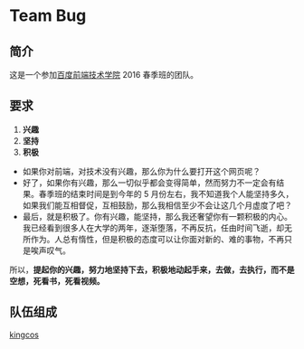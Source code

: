 # Team Bug

## 简介

这是一个参加[百度前端技术学院](http://ife.baidu.com) 2016 春季班的团队。

## 要求

1. **兴趣**
2. **坚持**
3. **积极**

- 如果你对前端，对技术没有兴趣，那么你为什么要打开这个网页呢？
- 好了，如果你有兴趣，那么一切似乎都会变得简单，然而努力不一定会有结果。春季班的结束时间是到今年的 5 月份左右，我不知道我个人能坚持多久，如果我们能互相督促，互相鼓励，那么我相信至少不会让这几个月虚度了吧？
- 最后，就是积极了。你有兴趣，能坚持，那么我还奢望你有一颗积极的内心。我已经看到很多人在大学的两年，逐渐堕落，不再反抗，任由时间飞逝，却无所作为。人总有惰性，但是积极的态度可以让你面对新的、难的事物，不再只是唉声叹气。

所以，**提起你的兴趣，努力地坚持下去，积极地动起手来，去做，去执行，而不是空想，死看书，死看视频。**

## 队伍组成

[kingcos](http://maimieng.com)
